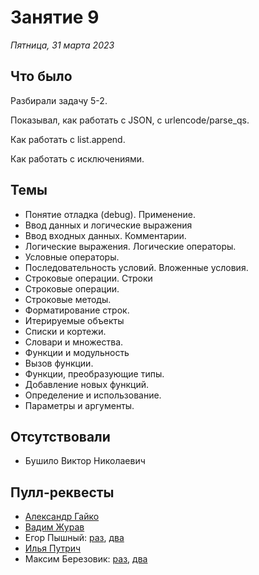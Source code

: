 # Занятие 9

_Пятница, 31 марта 2023_

## Что было

Разбирали задачу 5-2.

Показывал, как работать с JSON, с urlencode/parse_qs.

Как работать с list.append.

Как работать с исключениями.

## Темы

- Понятие отладка (debug). Применение.
- Ввод данных и логические выражения
- Ввод входных данных. Комментарии.
- Логические выражения. Логические операторы.
- Условные операторы.
- Последовательность условий. Вложенные условия.
- Строковые операции. Строки
- Строковые операции.
- Строковые методы.
- Форматирование строк.
- Итерируемые объекты
- Списки и кортежи.
- Словари и множества.
- Функции и модульность
- Вызов функции.
- Функции, преобразующие типы.
- Добавление новых функций.
- Определение и использование.
- Параметры и аргументы.

## Отсутствовали

- Бушило Виктор Николаевич

## Пулл-реквесты

- [Александр Гайко](https://github.com/alexander-sidorov/m-pt1-63-23/pull/111)
- [Вадим Журав](https://github.com/alexander-sidorov/m-pt1-63-23/pull/113)
- Егор Пышный: [раз](https://github.com/alexander-sidorov/m-pt1-63-23/pull/109), [два](https://github.com/alexander-sidorov/m-pt1-63-23/pull/107)
- [Илья Путрич](https://github.com/alexander-sidorov/m-pt1-63-23/pull/105)
- Максим Березовик: [раз](https://github.com/alexander-sidorov/m-pt1-63-23/pull/110), [два](https://github.com/alexander-sidorov/m-pt1-63-23/pull/106)
